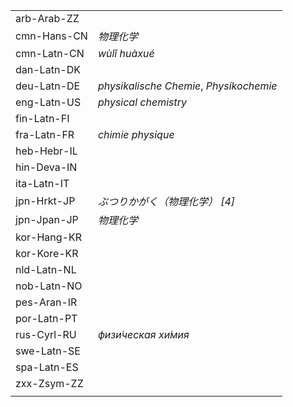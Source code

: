 | | |
|-|-|
| arb-Arab-ZZ |  |
| cmn-Hans-CN | _物理化学_ |
| cmn-Latn-CN | _wùlǐ huàxué_ |
| dan-Latn-DK |  |
| deu-Latn-DE | _physikalische Chemie_, _Physikochemie_ |
| eng-Latn-US | _physical chemistry_ |
| fin-Latn-FI |  |
| fra-Latn-FR | _chimie physique_ |
| heb-Hebr-IL |  |
| hin-Deva-IN |  |
| ita-Latn-IT |  |
| jpn-Hrkt-JP | _ぶつりかがく（物理化学） [4]_ |
| jpn-Jpan-JP | _物理化学_ |
| kor-Hang-KR |  |
| kor-Kore-KR |  |
| nld-Latn-NL |  |
| nob-Latn-NO |  |
| pes-Aran-IR |  |
| por-Latn-PT |  |
| rus-Cyrl-RU | _физи́ческая хи́мия_ |
| swe-Latn-SE |  |
| spa-Latn-ES |  |
| zxx-Zsym-ZZ |  |
|  |  |
